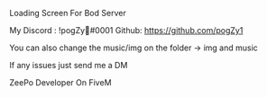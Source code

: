 Loading Screen For Bod Server


My Discord : !pogZy💯#0001
Github: https://github.com/pogZy1


You can also change the music/img on the folder -> img and music 

If any issues just send me a DM 

ZeePo Developer On FiveM